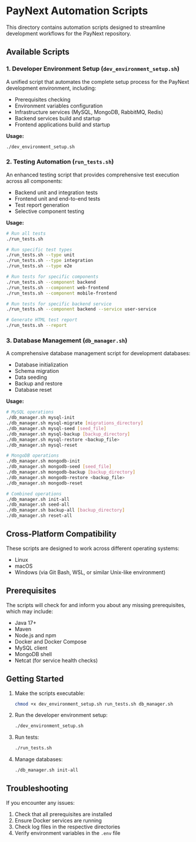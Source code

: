 # PayNext Automation Scripts

This directory contains automation scripts designed to streamline development workflows for the PayNext repository.

## Available Scripts

### 1. Developer Environment Setup (`dev_environment_setup.sh`)

A unified script that automates the complete setup process for the PayNext development environment, including:

- Prerequisites checking
- Environment variables configuration
- Infrastructure services (MySQL, MongoDB, RabbitMQ, Redis)
- Backend services build and startup
- Frontend applications build and startup

**Usage:**
```bash
./dev_environment_setup.sh
```

### 2. Testing Automation (`run_tests.sh`)

An enhanced testing script that provides comprehensive test execution across all components:

- Backend unit and integration tests
- Frontend unit and end-to-end tests
- Test report generation
- Selective component testing

**Usage:**
```bash
# Run all tests
./run_tests.sh

# Run specific test types
./run_tests.sh --type unit
./run_tests.sh --type integration
./run_tests.sh --type e2e

# Run tests for specific components
./run_tests.sh --component backend
./run_tests.sh --component web-frontend
./run_tests.sh --component mobile-frontend

# Run tests for specific backend service
./run_tests.sh --component backend --service user-service

# Generate HTML test report
./run_tests.sh --report
```

### 3. Database Management (`db_manager.sh`)

A comprehensive database management script for development databases:

- Database initialization
- Schema migration
- Data seeding
- Backup and restore
- Database reset

**Usage:**
```bash
# MySQL operations
./db_manager.sh mysql-init
./db_manager.sh mysql-migrate [migrations_directory]
./db_manager.sh mysql-seed [seed_file]
./db_manager.sh mysql-backup [backup_directory]
./db_manager.sh mysql-restore <backup_file>
./db_manager.sh mysql-reset

# MongoDB operations
./db_manager.sh mongodb-init
./db_manager.sh mongodb-seed [seed_file]
./db_manager.sh mongodb-backup [backup_directory]
./db_manager.sh mongodb-restore <backup_file>
./db_manager.sh mongodb-reset

# Combined operations
./db_manager.sh init-all
./db_manager.sh seed-all
./db_manager.sh backup-all [backup_directory]
./db_manager.sh reset-all
```

## Cross-Platform Compatibility

These scripts are designed to work across different operating systems:

- Linux
- macOS
- Windows (via Git Bash, WSL, or similar Unix-like environment)

## Prerequisites

The scripts will check for and inform you about any missing prerequisites, which may include:

- Java 17+
- Maven
- Node.js and npm
- Docker and Docker Compose
- MySQL client
- MongoDB shell
- Netcat (for service health checks)

## Getting Started

1. Make the scripts executable:
   ```bash
   chmod +x dev_environment_setup.sh run_tests.sh db_manager.sh
   ```

2. Run the developer environment setup:
   ```bash
   ./dev_environment_setup.sh
   ```

3. Run tests:
   ```bash
   ./run_tests.sh
   ```

4. Manage databases:
   ```bash
   ./db_manager.sh init-all
   ```

## Troubleshooting

If you encounter any issues:

1. Check that all prerequisites are installed
2. Ensure Docker services are running
3. Check log files in the respective directories
4. Verify environment variables in the `.env` file

